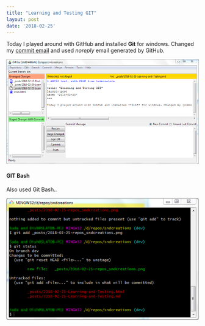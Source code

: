 ```yaml
---
title: "Learning and Testing GIT"
layout: post
date: '2018-02-25'
---
```


Today I played around with GitHub and installed **Git** for windows. Changed my [commit email](https://help.github.com/articles/setting-your-commit-email-address-in-git/)  and used *noreply* email generated by GitHub.

![Git GUI](2018-02-25-repos_sndcreations.png)

#### GIT Bash
Also used Git Bash..

![Git Bash](2018-02-25-gitbash.png)

